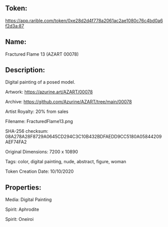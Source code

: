 ## Token:

https://app.rarible.com/token/0xe28d2d4f778a2061ac2ae1080c76c4bd0a6f2d3a:87

## Name:

Fractured Flame 13 (AZART 00078)

## Description: 

Digital painting of a posed model.

Artwork: https://azurine.art/AZART/00078

Archive: https://github.com/Azurine/AZART/tree/main/00078

Artist Royalty: 20% from sales

Filename: FracturedFlame13.png

SHA-256 checksum: 08A278A28F8729A0645CD294C3C10B432BDFAEDD9CC5180A05844209AEF74FA2

Original Dimensions: 7200 x 10890

Tags: color, digital painting, nude, abstract, figure, woman 

Token Creation Date: 10/10/2020

## Properties:

Media: Digital Painting

Spirit: Aphrodite

Spirit: Oneiroi